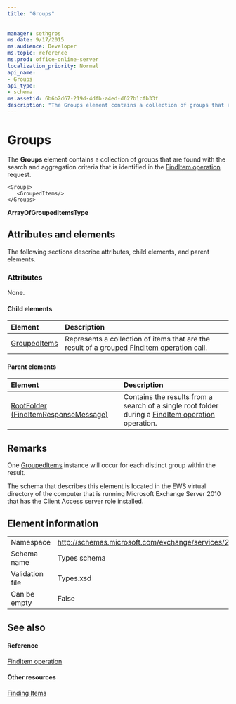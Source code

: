 ```yaml
---
title: "Groups"
 
 
manager: sethgros
ms.date: 9/17/2015
ms.audience: Developer
ms.topic: reference
ms.prod: office-online-server
localization_priority: Normal
api_name:
- Groups
api_type:
- schema
ms.assetid: 6b6b2d67-219d-4dfb-a4ed-d627b1cfb33f
description: "The Groups element contains a collection of groups that are found with the search and aggregation criteria that is identified in the FindItem operation request."
---
```


# Groups

The **Groups** element contains a collection of groups that are found with the search and aggregation criteria that is identified in the [FindItem operation](finditem-operation.md) request. 
  
```
<Groups>
   <GroupedItems/>
</Groups>
```

 **ArrayOfGroupedItemsType**
## Attributes and elements

The following sections describe attributes, child elements, and parent elements.
  
### Attributes

None.
  
#### Child elements

|**Element**|**Description**|
|:-----|:-----|
|[GroupedItems](groupeditems.md) <br/> |Represents a collection of items that are the result of a grouped [FindItem operation](finditem-operation.md) call.  <br/> |
   
#### Parent elements

|**Element**|**Description**|
|:-----|:-----|
|[RootFolder (FindItemResponseMessage)](rootfolder-finditemresponsemessage.md) <br/> |Contains the results from a search of a single root folder during a [FindItem operation](finditem-operation.md) operation.  <br/> |
   
## Remarks

One [GroupedItems](groupeditems.md) instance will occur for each distinct group within the result. 
  
The schema that describes this element is located in the EWS virtual directory of the computer that is running Microsoft Exchange Server 2010 that has the Client Access server role installed.
  
## Element information

|||
|:-----|:-----|
|Namespace  <br/> |http://schemas.microsoft.com/exchange/services/2006/types  <br/> |
|Schema name  <br/> |Types schema  <br/> |
|Validation file  <br/> |Types.xsd  <br/> |
|Can be empty  <br/> |False  <br/> |
   
## See also

#### Reference

[FindItem operation](finditem-operation.md)
#### Other resources

[Finding Items](http://msdn.microsoft.com/library/63af1f9c-464b-4fca-9ae3-3d60f24ca93c%28Office.15%29.aspx)

